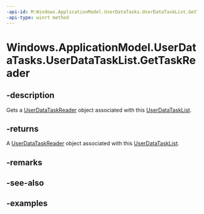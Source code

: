 ```yaml
---
-api-id: M:Windows.ApplicationModel.UserDataTasks.UserDataTaskList.GetTaskReader
-api-type: winrt method
---
```


<!-- Method syntax.
public UserDataTaskReader UserDataTaskList.GetTaskReader()
-->

# Windows.ApplicationModel.UserDataTasks.UserDataTaskList.GetTaskReader


## -description

Gets a [UserDataTaskReader](userdatataskreader.md) object associated with this [UserDataTaskList](userdatatasklist.md).

## -returns

A [UserDataTaskReader](userdatataskreader.md) object associated with this [UserDataTaskList](userdatatasklist.md).

## -remarks

## -see-also

## -examples

